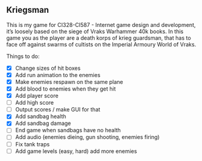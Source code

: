 ## Kriegsman

This is my game for CI328-CI587 - Internet game design and development, it’s loosely based on the siege of Vraks Warhammer 40k books. In this game you as the player are a death korps of krieg guardsman, that has to face off against  swarms  of cultists on the Imperial Armoury World of Vraks.


Things to do:

- [x] Change sizes of hit boxes 
- [x] Add run animation to the enemies 
- [x] Make enemies respawn on the same plane
- [x] Add blood to enemies when they get hit 
- [x] Add player score
- [ ] Add high score
- [ ] Output scores / make GUI for that
- [x] Add sandbag health
- [x] Add sandbag damage 
- [ ] End game when sandbags have no health
- [ ] Add audio (enemies dieing, gun shooting, enemies firing)
- [ ] Fix tank traps
- [ ] Add game levels (easy, hard) add more enemies
